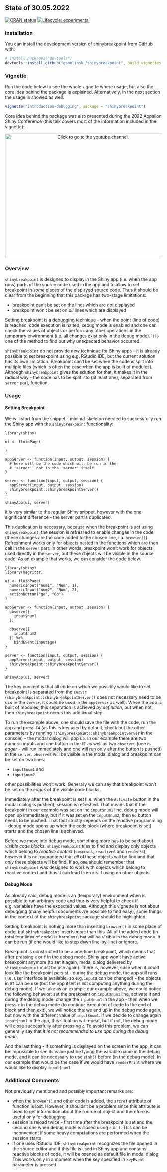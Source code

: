 
<!-- README.md is generated from README.Rmd. Please edit that file -->

## State of 30.05.2022

<!-- badges: start -->

[![CRAN
status](https://www.r-pkg.org/badges/version/shinybreakpoint)](https://CRAN.R-project.org/package=shinybreakpoint)
[![Lifecycle:
experimental](https://img.shields.io/badge/lifecycle-experimental-orange.svg)](https://lifecycle.r-lib.org/articles/stages.html#experimental)
<!-- badges: end -->

### Installation

You can install the development version of shinybreakpoint from
[GitHub](https://github.com/) with:

``` r
# install.packages("devtools")
devtools::install_github("gsmolinski/shinybreakpoint", build_vignettes = FALSE) # change into TRUE if you want to have access to the vignette
```

### Vignette

Run the code below to see the whole vignette where usage, but also the
core idea behind the package is explained. Alternatively, in the next
section the usage is showed as well.

``` r
vignette("introduction-debugging", package = "shinybreakpoint")
```

Core idea behind the package was also presented during the 2022 Appsilon
Shiny Conference (this talk covers most of the information included in
the vignette):

<div align="center">

<a href="https://www.youtube.com/watch?v=nDxYgBgeEQ4"><img width="550" height="400"  src="https://yt-embed.live/embed?v=nDxYgBgeEQ4" alt="Click to go to the youtube channel."></a>

</div>

### Overview

`shinybreakpoint` is designed to display in the Shiny app (i.e. when the
app runs) parts of the source code used in the app and to allow to set
breakpoint in *some* places of the displayed source code. Thus it should
be clear from the beginning that this package has two-stage limitations:

-   breakpoint can’t be set on the lines which are *not* displayed
-   breakpoint won’t be set on *all* lines which are displayed

Setting breakpoint is a debugging technique - when the point (line of
code) is reached, code execution is halted, debug mode is enabled and
one can check the values of objects or perform any other operations in
the temporary environment (i.e. all changes exist only in the debug
mode). It is one of the method to find out why unexpected behavior
occurred.

`shinybreakpoint` do not provide *new* technique for Shiny apps - it is
already possible to set breakpoint using e.g. RStudio IDE, but the
current solution has its own limitation. Breakpoint can’t be set when
the code is split into multiple files (which is often the case when the
app is built of modules). Although `shinybreakpoint` gives the solution
for that, it makes it in the radical way - the code has to be split into
(at least one), separated from `server` part, function.

### Usage

#### Setting Breakpoint

We will start from the snippet - minimal skeleton needed to successfully
run the Shiny app with the `shinybreakpoint` functionality:

    library(shiny)

    ui <- fluidPage(
      
    )

    appServer <- function(input, output, session) {
      # here will be the code which will be run in the
      # 'server', not in the 'server' itself
    }

    server <- function(input, output, session) {
      appServer(input, output, session)
      shinybreakpoint::shinybreakpointServer()
    }

    shinyApp(ui, server)

it is very similar to the regular Shiny snippet, however with the one
significant difference - the server part is duplicated.

This duplication is necessary, because when the breakpoint is set using
`shinybreakpoint`, the session is refreshed to enable changes in the
code (these changes are the code added to the chosen line, i.a.
`browser()`). Refreshment works only for objects nested in the functions
which are then call in the `server` part. In other words, breakpoint
won’t work for objects used directly in the `server`, but these objects
will be visible in the source code. As an example that works, we can
consider the code below.

    library(shiny)
    library(magrittr)

    ui <- fluidPage(
      numericInput("num1", "Num", 1),
      numericInput("num2", "Num", 2),
      actionButton("go", "Go")
    )

    appServer <- function(input, output, session) {
      observe({
        input$num1
      })
      
      observe({
        input$num2
      }) %>% 
        bindEvent(input$go)
    }

    server <- function(input, output, session) {
      appServer(input, output, session)
      shinybreakpoint::shinybreakpointServer()
    }

    shinyApp(ui, server)

The key concept is that all code on which we possibly would like to set
breakpoint is separated from the `server`
(`shinybreakpoint::shinybreakpointServer()` does not necessary need to
be use in the `server`, it could be used in the `appServer` as well).
When the app is built of modules, this separation is achieved *by
definition*, but when not, then `shinybreakpoint` needs this additional
step.

To run the example above, one should save the file with the code, run
the app and press `F4` (as this is key used by default, check out the
other parameters by running `?shinybreakpoint::shinybreakpointServer` in
the console) - the modal dialog will pop up. In our example there are
two numeric inputs and one button in the `UI` as well as two `observe`s
(one is *eager* - will run immediately and one will run only after the
button is pushed) in the `server`. `observe`s will be visible in the
modal dialog and breakpoint can be set on two lines:

-   `input$num1` and
-   `input$num2`

other possibilities won’t work. Generally we can say that breakpoint
won’t be set on the *edges* of the visible code blocks.

Immediately after the breakpoint is set (i.e. when the `Activate` button
in the modal dialog is pushed), session is refreshed. That means that if
the breakpoint in our example was set on the `input$num1` line, debug
mode will open up immediately, but if it was set on the `input$num2`,
then `Go` button needs to be pushed. That fact strictly depends on the
reactive programming - debug mode opens up when the code block (where
breakpoint is set) starts and the chosen line is achieved.

Before we move into debug mode, something more has to be said about
*visible code blocks*. `shinybreakpoint` tries to find and display only
objects which belong to *reactive context* (`observe`s, `reactive`s and
`render*`s), however it is not guaranteed that *all* of these objects
will be find and that *only* these objects will be find. If so, one
should remember that `shinybreakpoint` was designed to work with objects
which belong to reactive context and thus it can lead to errors if using
on other objects.

#### Debug Mode

As already said, debug mode is an (temporary) environment when is
possible to run arbitrary code and thus is very helpful to check if
e.g. variables have the expected values. Although this vignette is not
about debugging (many helpful documents are possible to find easy), some
things in the context of the `shinybreakpoint` package should be
highlighted.

Setting breakpoint is nothing more than inserting `browser()` in some
place of code, but `shinybreakpoint` inserts more than this. All of the
added code (in total four lines of code) is harmless, but will be
visible in the debug mode. It can be run (if one would like to step down
line-by-line) or ignore.

Breakpoint is constructed to be a one-time breakpoint, which means that
after pressing `c` or `f` in the debug mode, Shiny app won’t have active
breakpoint anymore (to set it again, modal dialog delivered by
`shinybreakpoint` must be use again). There is, however, case when it
could look like the breakpoint persist - during the debug mode, the app
still runs (i.e. user interface is available, so e.g. `input`s can be
changed) - the objects in `UI` can be use (but the app itself is not
computing anything during the debug mode). If we take as an example our
example above, we could notice the following behavior: set the
breakpoint on `input$num1` line, activate it and during the debug mode,
change the `input$num1` in the app - then when we press `c` in the debug
mode (to continue execution of code to the end of block and then exit),
we will notice that we end up in the debug mode again, but now with the
different value of `input$num1`. If we decide to change again
`input$num1` in the app, this situation will repeat, but if not, the
debug mode will close successfully after pressing `c`. To avoid this
problem, we can generally say that *it is not recommended to use app
during the debug mode*.

And the last thing - if something is displayed on the screen in the app,
it can be impossible to see its value just be typing the variable name
in the debug mode, and it can be necessary to use `sink()` before (in
the debug mode). In our example that would be the case if we would have
`renderPrint` where we would like to display `input$num1`.

### Additional Comments

Not previously mentioned and possibly important remarks are:

-   when the `browser()` and other code is added, the `srcref` attribute
    of function is lost. However, it shouldn’t be a problem since this
    attribute is used to get information about the source of object and
    therefore is useful only for debugging
-   session is reload twice - first time after the breakpoint is set and
    the second one when debug mode is closed using `c` or `f`. This can
    be inconvenient if some heavy computations are performed when the
    session starts
-   if one uses RStudio IDE, `shinybreakpoint` recognizes the file
    opened in the source editor and if this file is used in Shiny app
    and contains reactive blocks of code, it will be opened as default
    file in modal dialog. This works only in a moment when the key
    specified in `keyEvent` parameter is pressed

